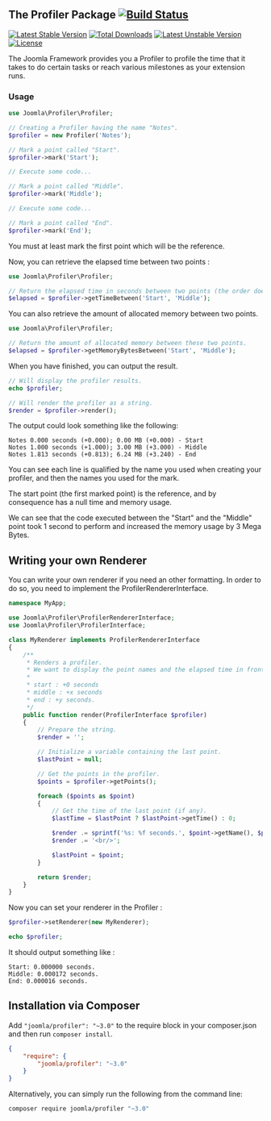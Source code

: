 ## The Profiler Package [![Build Status](https://ci.joomla.org/api/badges/joomla-framework/profiler/status.svg?ref=refs/heads/3.x-dev)](https://ci.joomla.org/joomla-framework/profiler)

[![Latest Stable Version](https://poser.pugx.org/joomla/profiler/v/stable)](https://packagist.org/packages/joomla/profiler)
[![Total Downloads](https://poser.pugx.org/joomla/profiler/downloads)](https://packagist.org/packages/joomla/profiler)
[![Latest Unstable Version](https://poser.pugx.org/joomla/profiler/v/unstable)](https://packagist.org/packages/joomla/profiler)
[![License](https://poser.pugx.org/joomla/profiler/license)](https://packagist.org/packages/joomla/profiler)

The Joomla Framework provides you a Profiler to profile the time that it takes to do certain tasks or reach various milestones as your extension runs.

### Usage

```php
use Joomla\Profiler\Profiler;

// Creating a Profiler having the name "Notes".
$profiler = new Profiler('Notes');

// Mark a point called "Start".
$profiler->mark('Start');

// Execute some code...

// Mark a point called "Middle".
$profiler->mark('Middle');

// Execute some code...

// Mark a point called "End".
$profiler->mark('End');
```

You must at least mark the first point which will be the reference.

Now, you can retrieve the elapsed time between two points :

```php
use Joomla\Profiler\Profiler;

// Return the elapsed time in seconds between two points (the order does not matter).
$elapsed = $profiler->getTimeBetween('Start', 'Middle');
```

You can also retrieve the amount of allocated memory between two points.

```php
use Joomla\Profiler\Profiler;

// Return the amount of allocated memory between these two points.
$elapsed = $profiler->getMemoryBytesBetween('Start', 'Middle');
```

When you have finished, you can output the result.

```php
// Will display the profiler results.
echo $profiler;

// Will render the profiler as a string.
$render = $profiler->render();
```

The output could look something like the following:

```
Notes 0.000 seconds (+0.000); 0.00 MB (+0.000) - Start
Notes 1.000 seconds (+1.000); 3.00 MB (+3.000) - Middle
Notes 1.813 seconds (+0.813); 6.24 MB (+3.240) - End
```

You can see each line is qualified by the name you used when creating your profiler, and then the names you used for the mark.

The start point (the first marked point) is the reference, and by consequence has a null time and memory usage.

We can see that the code executed between the "Start" and the "Middle" point took 1 second to perform and increased the memory usage by 3 Mega Bytes.

## Writing your own Renderer

You can write your own renderer if you need an other formatting. In order to do so, you need to implement the ProfilerRendererInterface.

```php
namespace MyApp;

use Joomla\Profiler\ProfilerRendererInterface;
use Joomla\Profiler\ProfilerInterface;

class MyRenderer implements ProfilerRendererInterface
{
	/**
	 * Renders a profiler.
	 * We want to display the point names and the elapsed time in front of them.
	 *
	 * start : +0 seconds
	 * middle : +x seconds
	 * end : +y seconds.
	 */
	public function render(ProfilerInterface $profiler)
	{
		// Prepare the string.
		$render = '';

		// Initialize a variable containing the last point.
		$lastPoint = null;

		// Get the points in the profiler.
		$points = $profiler->getPoints();

		foreach ($points as $point)
		{
			// Get the time of the last point (if any).
			$lastTime = $lastPoint ? $lastPoint->getTime() : 0;

			$render .= sprintf('%s: %f seconds.', $point->getName(), $point->getTime() - $lastTime);
			$render .= '<br/>';

			$lastPoint = $point;
		}

		return $render;
	}
}
```

Now you can set your renderer in the Profiler :


```php
$profiler->setRenderer(new MyRenderer);

echo $profiler;
```

It should output something like :

```
Start: 0.000000 seconds.
Middle: 0.000172 seconds.
End: 0.000016 seconds.
```

## Installation via Composer

Add `"joomla/profiler": "~3.0"` to the require block in your composer.json and then run `composer install`.

```json
{
	"require": {
		"joomla/profiler": "~3.0"
	}
}
```

Alternatively, you can simply run the following from the command line:

```sh
composer require joomla/profiler "~3.0"
```
